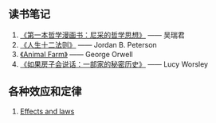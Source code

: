 ## 读书笔记
1. [《第一本哲学漫画书：尼采的哲学思想》](https://github.com/GaoYuanBob/Hello-World/blob/master/%E3%80%8A%E7%AC%AC%E4%B8%80%E6%9C%AC%E5%93%B2%E5%AD%A6%E6%BC%AB%E7%94%BB%E4%B9%A6%EF%BC%9A%E5%B0%BC%E9%87%87%E7%9A%84%E5%93%B2%E5%AD%A6%E6%80%9D%E6%83%B3%E3%80%8B.md) —— 吴瑞君
2. [《人生十二法则》](https://github.com/GaoYuanBob/Reading-Notes/blob/master/%E3%80%8A%E4%BA%BA%E7%94%9F%E5%8D%81%E4%BA%8C%E6%B3%95%E5%88%99%E3%80%8B.md) —— Jordan B. Peterson
3. [《Animal Farm》](https://github.com/GaoYuanBob/Reading-Notes/blob/master/%E3%80%8AAnimal%20Farm%E3%80%8B.md) —— George Orwell
4. [《如果房子会说话：一部家的秘密历史》](https://github.com/GaoYuanBob/Reading-Notes/blob/master/%E3%80%8A%E5%A6%82%E6%9E%9C%E6%88%BF%E5%AD%90%E4%BC%9A%E8%AF%B4%E8%AF%9D%EF%BC%9A%E4%B8%80%E9%83%A8%E5%AE%B6%E7%9A%84%E7%A7%98%E5%AF%86%E5%8E%86%E5%8F%B2%E3%80%8B.md) —— Lucy Worsley
## 各种效应和定律
1. [Effects and laws](https://github.com/GaoYuanBob/Reading-Notes/blob/master/Effects%20and%20laws.md)
